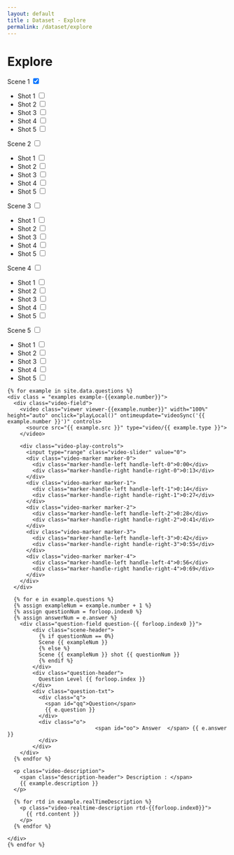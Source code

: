 ```yaml
---
layout: default
title : Dataset - Explore
permalink: /dataset/explore
---
```


<link rel="stylesheet" href="/assets/css/dataset.css">
<script src = "/assets/js/explore.js" type = "text/javascript"/></script>

<div class="explore content-container">
  <h1 class = "content-title">
    Explore
  </h1>
  <div class="content-item">
    <div class="checklist-field">
      <div class="checklist scene-0">
        <span id="header">
          <label class="checkbox-container">Scene 1
            <input type="checkbox" checked="checked" onclick="selectScene(0)">
            <span class="checkmark"></span>
          </label>
        </span>
        <ul> 
          <li>
          <label class="checkbox-container">Shot 1
            <input type="checkbox" onclick="selectShot(0, 1)">
            <span class="checkmark"></span>
          </label>
          </li>
          <li>
          <label class="checkbox-container">Shot 2
            <input type="checkbox" onclick="selectShot(0, 2)">
            <span class="checkmark"></span>
          </label>
          </li>
          <li>
          <label class="checkbox-container">Shot 3
            <input type="checkbox" onclick="selectShot(0, 3)">
            <span class="checkmark"></span>
          </label>
          </li>
          <li>
          <label class="checkbox-container">Shot 4
            <input type="checkbox" onclick="selectShot(0, 4)">
            <span class="checkmark"></span>
          </label>
          </li>
          <li>
          <label class="checkbox-container">Shot 5
            <input type="checkbox" onclick="selectShot(0, 5)">
            <span class="checkmark"></span>
          </label>
          </li>
        </ul>
      </div>
      <div class="checklist scene-1">
        <span id="header">
          <label class="checkbox-container">Scene 2
            <input type="checkbox" onclick="selectScene(1)">
            <span class="checkmark"></span>
          </label>
        </span>
        <ul> 
          <li>
          <label class="checkbox-container">Shot 1
            <input type="checkbox" onclick="selectShot(1, 1)">
            <span class="checkmark"></span>
          </label>
          </li>
          <li>
          <label class="checkbox-container">Shot 2
            <input type="checkbox" onclick="selectShot(1, 2)">
            <span class="checkmark"></span>
          </label>
          </li>
          <li>
          <label class="checkbox-container">Shot 3
            <input type="checkbox" onclick="selectShot(1, 3)">
            <span class="checkmark"></span>
          </label>
          </li>
          <li>
          <label class="checkbox-container">Shot 4
            <input type="checkbox" onclick="selectShot(1, 4)">
            <span class="checkmark"></span>
          </label>
          </li>
          <li>
          <label class="checkbox-container">Shot 5
            <input type="checkbox" onclick="selectShot(1, 5)">
            <span class="checkmark"></span>
          </label>
          </li>
        </ul>
      </div>
      <div class="checklist scene-2">
        <span id="header">
          <label class="checkbox-container">Scene 3
            <input type="checkbox" onclick="selectScene(2)">
            <span class="checkmark"></span>
          </label>
        </span>
        <ul> 
          <li>
          <label class="checkbox-container">Shot 1
            <input type="checkbox" onclick="selectShot(2, 1)">
            <span class="checkmark"></span>
          </label>
          </li>
          <li>
          <label class="checkbox-container">Shot 2
            <input type="checkbox" onclick="selectShot(2, 2)">
            <span class="checkmark"></span>
          </label>
          </li>
          <li>
          <label class="checkbox-container">Shot 3
            <input type="checkbox" onclick="selectShot(2, 3)">
            <span class="checkmark"></span>
          </label>
          </li>
          <li>
          <label class="checkbox-container">Shot 4
            <input type="checkbox" onclick="selectShot(2, 4)">
            <span class="checkmark"></span>
          </label>
          </li>
          <li>
          <label class="checkbox-container">Shot 5
            <input type="checkbox" onclick="selectShot(2, 5)">
            <span class="checkmark"></span>
          </label>
          </li>
        </ul>
      </div>
      <div class="checklist scene-3">
        <span id="header">
          <label class="checkbox-container">Scene 4
            <input type="checkbox" onclick="selectScene(3)">
            <span class="checkmark"></span>
          </label>
        </span>
        <ul> 
          <li>
          <label class="checkbox-container">Shot 1
            <input type="checkbox" onclick="selectShot(3, 1)">
            <span class="checkmark"></span>
          </label>
          </li>
          <li>
          <label class="checkbox-container">Shot 2
            <input type="checkbox" onclick="selectShot(3, 2)">
            <span class="checkmark"></span>
          </label>
          </li>
          <li>
          <label class="checkbox-container">Shot 3
            <input type="checkbox" onclick="selectShot(3, 3)">
            <span class="checkmark"></span>
          </label>
          </li>
          <li>
          <label class="checkbox-container">Shot 4
            <input type="checkbox" onclick="selectShot(3, 4)">
            <span class="checkmark"></span>
          </label>
          </li>
          <li>
          <label class="checkbox-container">Shot 5
            <input type="checkbox" onclick="selectShot(3, 5)">
            <span class="checkmark"></span>
          </label>
          </li>
        </ul>
      </div>
      <div class="checklist scene-4">
        <span id="header">
          <label class="checkbox-container">Scene 5
            <input type="checkbox" onclick="selectScene(4)">
            <span class="checkmark"></span>
          </label>
        </span>
        <ul> 
          <li>
          <label class="checkbox-container">Shot 1
            <input type="checkbox" onclick="selectShot(4, 1)">
            <span class="checkmark"></span>
          </label>
          </li>
          <li>
          <label class="checkbox-container">Shot 2
            <input type="checkbox" onclick="selectShot(4, 2)">
            <span class="checkmark"></span>
          </label>
          </li>
          <li>
          <label class="checkbox-container">Shot 3
            <input type="checkbox" onclick="selectShot(4, 3)">
            <span class="checkmark"></span>
          </label>
          </li>
          <li>
          <label class="checkbox-container">Shot 4
            <input type="checkbox" onclick="selectShot(4, 4)">
            <span class="checkmark"></span>
          </label>
          </li>
          <li>
          <label class="checkbox-container">Shot 5
            <input type="checkbox" onclick="selectShot(4, 5)">
            <span class="checkmark"></span>
          </label>
          </li>
        </ul>
      </div>
    </div>

    {% for example in site.data.questions %}
    <div class = "examples example-{{example.number}}">
      <div class="video-field">
        <video class="viewer viewer-{{example.number}}" width="100%" height="auto" onclick="playLocal()" ontimeupdate="videoSync('{{ example.number }}')" controls>
          <source src="{{ example.src }}" type="video/{{ example.type }}">
        </video>

        <div class="video-play-controls"> 
          <input type="range" class="video-slider" value="0"> 
          <div class="video-marker marker-0">
            <div class="marker-handle-left handle-left-0">0:00</div>
            <div class="marker-handle-right handle-right-0">0:13</div>
          </div>
          <div class="video-marker marker-1">
            <div class="marker-handle-left handle-left-1">0:14</div>
            <div class="marker-handle-right handle-right-1">0:27</div>
          </div>
          <div class="video-marker marker-2">
            <div class="marker-handle-left handle-left-2">0:28</div>
            <div class="marker-handle-right handle-right-2">0:41</div>
          </div>
          <div class="video-marker marker-3">
            <div class="marker-handle-left handle-left-3">0:42</div>
            <div class="marker-handle-right handle-right-3">0:55</div>
          </div>
          <div class="video-marker marker-4">
            <div class="marker-handle-left handle-left-4">0:56</div>
            <div class="marker-handle-right handle-right-4">0:69</div>
          </div>
        </div> 
      </div>
      
      {% for e in example.questions %}
      {% assign exampleNum = example.number + 1 %}
      {% assign questionNum = forloop.index0 %}
      {% assign answerNum = e.answer %}
        <div class="question-field question-{{ forloop.index0 }}">
            <div class="scene-header">
              {% if questionNum == 0%}
              Scene {{ exampleNum }} 
              {% else %}
              Scene {{ exampleNum }} shot {{ questionNum }}
              {% endif %}
            </div>
            <div class="question-header">
              Question Level {{ forloop.index }}
            </div>
            <div class="question-txt">
              <div class="q">
                <span id="qq">Question</span>
                {{ e.question }}
              </div>
              <div class="o">
								<span id="oo"> Answer  </span> {{ e.answer }}
              </div>
            </div>
        </div>
      {% endfor %}

      <p class="video-description">
        <span class="description-header"> Description : </span>
        {{ example.description }}
      </p>

      {% for rtd in example.realTimeDescription %}
        <p class="video-realtime-description rtd-{{forloop.index0}}">
          {{ rtd.content }}
        </p>
      {% endfor %}

    </div>
    {% endfor %}
</div>
